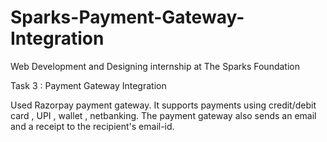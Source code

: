 # Sparks-Payment-Gateway-Integration

Web Development and Designing internship at The Sparks Foundation

Task 3 : Payment Gateway Integration

Used Razorpay payment gateway. It supports payments using credit/debit card , UPI , wallet , netbanking. The payment gateway also sends an email and a receipt to the recipient's email-id.
